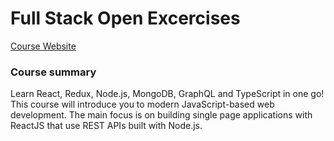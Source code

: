 # Full Stack Open Excercises

[Course Website](https://fullstackopen.com/en/)

### Course summary

Learn React, Redux, Node.js, MongoDB, GraphQL and TypeScript in one go! This course will introduce you to modern JavaScript-based web development. The main focus is on building single page applications with ReactJS that use REST APIs built with Node.js.
